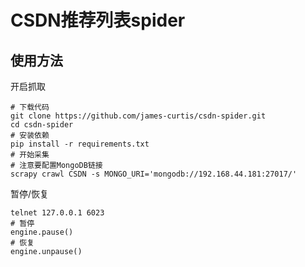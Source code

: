 # CSDN推荐列表spider

## 使用方法

开启抓取
```shell
# 下载代码
git clone https://github.com/james-curtis/csdn-spider.git
cd csdn-spider
# 安装依赖
pip install -r requirements.txt
# 开始采集
# 注意要配置MongoDB链接
scrapy crawl CSDN -s MONGO_URI='mongodb://192.168.44.181:27017/'
```

暂停/恢复
```shell
telnet 127.0.0.1 6023
# 暂停
engine.pause()
# 恢复
engine.unpause()
```